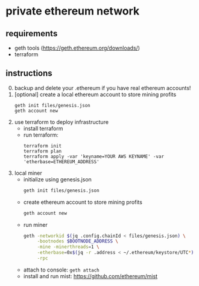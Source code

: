 # private ethereum network

## requirements
* geth tools (https://geth.ethereum.org/downloads/)
* terraform

## instructions

0. backup and delete your .ethereum if you have real ethereum accounts!
1. [optional] create a local ethereum account to store mining profits
    ```
    geth init files/genesis.json
    geth account new
    ```
2. use terraform to deploy infrastructure 
    * install terraform
    * run terraform:
        ```
        terraform init
        terraform plan
        terraform apply -var 'keyname=YOUR AWS KEYNAME' -var 'etherbase=ETHEREUM_ADDRESS'
        ```
3. local miner
    * initialize using genesis.json
        ```bash
        geth init files/genesis.json
        ```
    * create ethereum account to store mining profits
        ```bash
        geth account new
        ```
    * run miner
        ```bash
        geth -networkid $(jq .config.chainId < files/genesis.json) \
             -bootnodes $BOOTNODE_ADDRESS \
             -mine -minerthreads=1 \
             -etherbase=0x$(jq -r .address < ~/.ethereum/keystore/UTC*) \
             -rpc
        ```
    * attach to console: ``geth attach``
    * install and run mist: https://github.com/ethereum/mist

